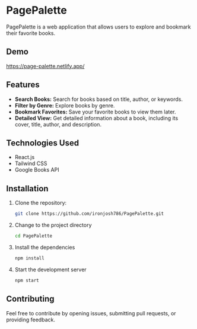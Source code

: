 # PagePalette

PagePalette is a web application that allows users to explore and bookmark their favorite books.

## Demo

https://page-palette.netlify.app/

## Features

- **Search Books:** Search for books based on title, author, or keywords.
- **Filter by Genre:** Explore books by genre.
- **Bookmark Favorites:** Save your favorite books to view them later.
- **Detailed View:** Get detailed information about a book, including its cover, title, author, and description.

## Technologies Used

- React.js
- Tailwind CSS
- Google Books API

## Installation

1. Clone the repository:

   ```bash
   git clone https://github.com/ironjosh786/PagePalette.git

2. Change to the project directory

   ```bash
   cd PagePalette

3. Install the dependencies

   ```bash
   npm install

4. Start the development server

   ```bash
   npm start

## Contributing
Feel free to contribute by opening issues, submitting pull requests, or providing feedback.
